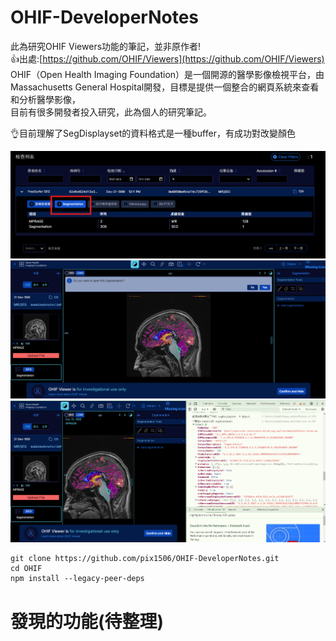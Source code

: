 # OHIF-DeveloperNotes
此為研究OHIF Viewers功能的筆記，並非原作者!  
👍出處:[https://github.com/OHIF/Viewers](https://github.com/OHIF/Viewers)  
OHIF（Open Health Imaging Foundation）是一個開源的醫學影像檢視平台，由Massachusetts General Hospital開發，目標是提供一個整合的網頁系統來查看和分析醫學影像，  
目前有很多開發者投入研究，此為個人的研究筆記。  

👌目前理解了SegDisplayset的資料格式是一種buffer，有成功對改變顏色

![ohif](./save/ohif1.png)
![ohif](./save/ohif2.png)
![ohif](./save/ohif3.png)
```
git clone https://github.com/pix1506/OHIF-DeveloperNotes.git
cd OHIF
npm install --legacy-peer-deps
```

# 發現的功能(待整理)


